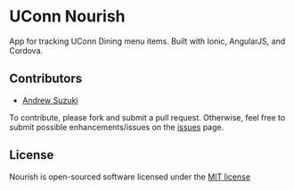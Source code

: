 # UConn Nourish

App for tracking UConn Dining menu items. Built with Ionic, AngularJS, and Cordova.

## Contributors

* [Andrew Suzuki](andrew.suzuki@uconn.edu)

To contribute, please fork and submit a pull request. Otherwise, feel free to submit possible enhancements/issues on the [issues](https://github.com/andrewsuzuki/nourish/issues) page.

## License

Nourish is open-sourced software licensed under the [MIT license](http://opensource.org/licenses/MIT)